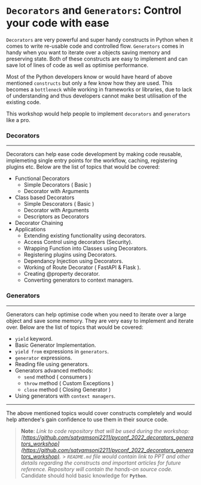# `Decorators` and `Generators`: Control your code with ease

`Decorators` are very powerful and super handy constructs in Python when it comes to write re-usable code and controlled flow. `Generators` comes in handy when you want to iterate over a objects saving memory and preserving state. Both of these constructs are easy to implement and can save lot of lines of code as well as optimise performance.

Most of the Python developers know or would have heard of above mentioned `constructs` but only a few know how they are used. This becomes a `bottleneck` while working in frameworks or libraries, due to lack of understanding and thus developers cannot make best utilisation of the existing code.

This workshop would help people to implement `decorators` and `generators` like a pro.

### Decorators

---

Decorators can help ease code development by making code reusable, implemeting single entry points for the workflow, caching, registering plugins etc. Below are the list of topics that would be covered:

- Functional Decorators
  - Simple Decorators ( Basic )
  - Decorator with Arguments
- Class based Decorators
  - Simple Descorators ( Basic )
  - Decorator with Arguments
  - Descriptors as Decorators
- Decorator Chaining
- Applications
  - Extending existing functionality using decorators.
  - Access Control using decorators (Security).
  - Wrapping Function into Classes using Decorators.
  - Registering plugins using Decorators.
  - Dependancy Injection using Decorators.
  - Working of Route Decorator ( FastAPI & Flask ).
  - Creating @property decorator.
  - Converting generators to context managers.

### Generators

---

Generators can help optimise code when you need to iterate over a large object and save some memory. They are very easy to implement and iterate over. Below are the list of topics that would be covered:

- `yield` keyword.
- Basic Generator Implementation.
- `yield from` expressions in `generators`.
- `generator` expressions.
- Reading file using generators.
- Generators advanced methods:
  - `send` method ( consumers )
  - `throw` method ( Custom Exceptions )
  - `close` method ( Closing Generator )
- Using generators with `context managers`.

---

The above mentioned topics would cover constructs completely and would help attendee's gain confidence to use them in their source code.

> **Note**:
> _Link to code repository that will be used during the workshop: [https://github.com/satyamsoni2211/pyconf_2022_decorators_generators_workshop](https://github.com/satyamsoni2211/pyconf_2022_decorators_generators_workshop)._ > _`README.md` file would contain link to PPT and other details regarding the constructs and important articles for future reference. Repository will contain the hands-on source code._
> Candidate should hold basic knowledge for **`Python`**.

